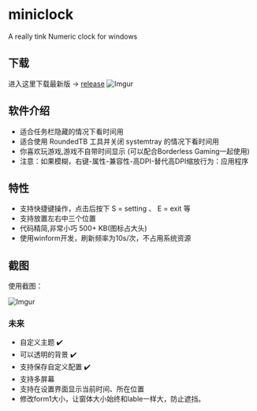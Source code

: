 # miniclock
A really tink Numeric clock for windows 

## 下载
进入这里下载最新版 → [release](https://github.com/cornradio/miniclock/releases) 
![Imgur](https://i.imgur.com/DzZ0cTn.png)


## 软件介绍
- 适合任务栏隐藏的情况下看时间用
- 适合使用 RoundedTB 工具并关闭 systemtray 的情况下看时间用
- 你喜欢玩游戏,游戏不自带时间显示 (可以配合Borderless Gaming一起使用)
- 注意：如果模糊，右键-属性-兼容性-高DPI-替代高DPI缩放行为：应用程序
## 特性
- 支持快捷键操作，点击后按下 S = setting 、 E = exit 等
- 支持放置左右中三个位置
- 代码精简,非常小巧 500+ KB(图标占大头)
- 使用winform开发，刷新频率为10s/次，不占用系统资源

## 截图


使用截图：

![Imgur](https://i.imgur.com/ttGoMkM.png)
<!-- ![Imgur](https://i.imgur.com/9onXmWy.png) -->


### 未来
* 自定义主题 ✔️
* 可以透明的背景 ✔️
* 支持保存自定义配置 ✔️
* 支持多屏幕
* 支持在设置界面显示当前时间、所在位置
* 修改form1大小，让窗体大小始终和lable一样大，防止遮挡。

<!-- 
## 更新日志

### 2021-7-16 

v 1.7

增加了调整字体的功能。（原由是我发现我新的高分辨率的笔记本150%缩放下宋体显示效果很垃圾。）

优化了设置界面的样子

![Snipaste_2021-07-16_15-29-18](https://tvax2.sinaimg.cn/large/006rgJELgy1gsitye9v0nj30cd0gw40b.jpg)

### 2021-6-23 

v1.6 

增加了边框大小调节功能。

重写了设置存储和读取，提取了新的类。

### 2021-6-8 

- 删除了宽度调节功能
- 更换了新字体
- 增加了把他放在屏幕顶部中心位置的功能
- 增加了dpi自动适配
- 更改了菜单颜色、菜单多余内容删除

### 2021-1-9

* 增加了宽度调节功能（经过我的测试，发现在不同分辨率，缩放比例下显示的时候有时时间文字会显示不全，所以增加了这个功能）
* 修复了hacker_style的有时候按钮有用，有时候没有用的bug（之前的代码逻辑有点问题）

### 2020-10-10

* 自动保存--现在保存是在更改的时候触发而不是退出的时候(这样有时候关机前没有关闭程序,之前的设置也可以保存了)
* 为了更加不混乱的 Alt-Tab 菜单,让其不在 Alt-Tab 菜单中显示

### 2020-9-20   

* 增加了按钮快捷键(右键miniclock,出现菜单后按快捷键[有下划线标记])
* 保证了颜色不会重复(取消了随机,现在是顺序播放颜色)

 -->

